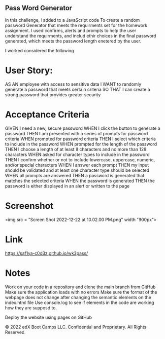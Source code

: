 ## Pass Word Generator

In this challenge, I added to a JavaScript code
To create a random password Generator that meets the requirments set for the homework assignment. I used confirms, alerts and prompts to help the user understand the requirments, and includ ethir choices in the final password generated, which meets the password length enetered by the user.

I worked considered the following 

# User Story:

AS AN employee with access to sensitive data
I WANT to randomly generate a password that meets certain criteria
SO THAT I can create a strong password that provides greater security


# Acceptance Criteria

GIVEN I need a new, secure password
WHEN I click the button to generate a password
THEN I am presented with a series of prompts for password criteria
WHEN prompted for password criteria
THEN I select which criteria to include in the password
WHEN prompted for the length of the password
THEN I choose a length of at least 8 characters and no more than 128 characters
WHEN asked for character types to include in the password
THEN I confirm whether or not to include lowercase, uppercase, numeric, and/or special characters
WHEN I answer each prompt
THEN my input should be validated and at least one character type should be selected
WHEN all prompts are answered
THEN a password is generated that matches the selected criteria
WHEN the password is generated
THEN the password is either displayed in an alert or written to the page

# Screenshot

<img src = "Screen Shot 2022-12-22 at 10.02.00 PM.png" width "900px">

# Link

https://saf1ya-c0d3z.github.io/wk3pass/


# Notes

Work on your code in a repository and clone the main branch from GitHub
Make sure the application loads with no errors
Make sure the format of the webpage does not change after changing the semantic elements on the index.html file
Use console.log to see if elements in the code are working how they are supposd to.

Deploy the website using pages on GitHub


© 2022 edX Boot Camps LLC. Confidential and Proprietary. All Rights Reserved.
